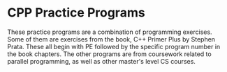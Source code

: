 # CPP Practice Programs
These practice programs are a combination of programming exercises. Some of them are exercises from the book, C++ Primer Plus by Stephen Prata. These all begin with PE followed by the specific program number in the book chapters. The other programs are from coursework related to parallel programming, as well as other master's level CS courses.
